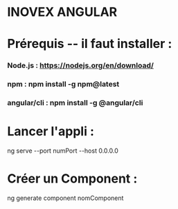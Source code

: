 # INOVEX ANGULAR

# Prérequis --  il faut installer :
### Node.js : https://nodejs.org/en/download/
### npm : npm install -g npm@latest
### angular/cli : npm install -g @angular/cli

# Lancer l'appli :
ng serve --port numPort --host 0.0.0.0

# Créer un Component :
ng generate component nomComponent